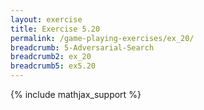 ```yaml
---
layout: exercise
title: Exercise 5.20
permalink: /game-playing-exercises/ex_20/
breadcrumb: 5-Adversarial-Search
breadcrumb2: ex_20
breadcrumb5: ex5.20
---
```


{% include mathjax_support %}

